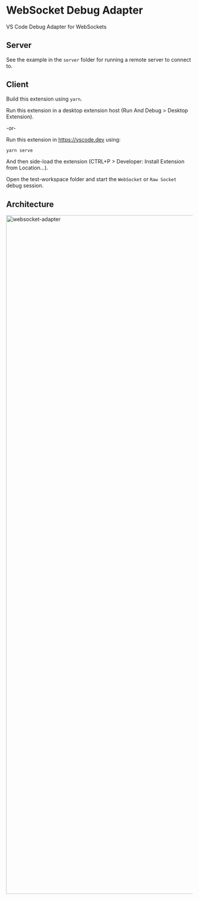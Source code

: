 # WebSocket Debug Adapter

VS Code Debug Adapter for WebSockets

## Server

See the example in the `server` folder for running a remote server to connect to.

## Client

Build this extension using `yarn`.

Run this extension in a desktop extension host (Run And Debug > Desktop Extension).

-or-

Run this extension in https://vscode.dev using:

```bash
yarn serve
```

And then side-load the extension (CTRL+P > Developer: Install Extension from Location...).

Open the test-workspace folder and start the `WebSocket` or `Raw Socket` debug session.

## Architecture

<img width="1834" alt="websocket-adapter" src="https://user-images.githubusercontent.com/61341/232730730-e9336048-1f0f-4f30-ae7d-fc72144527d2.png">
